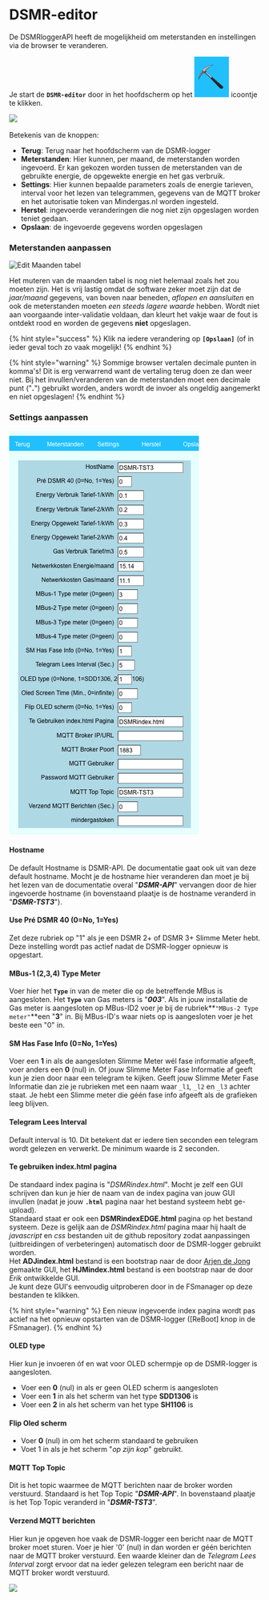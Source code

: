 # DSMR-editor

De DSMRloggerAPI heeft de mogelijkheid om meterstanden en instellingen via de browser te veranderen.

Je start de **`DSMR-editor`** door in het hoofdscherm op het ![](.gitbook/assets/settingsicoon.png) icoontje te klikken.

![](.gitbook/assets/settingseditorstart.png)

Betekenis van de knoppen:

* **Terug**: Terug naar het hoofdscherm van de DSMR-logger
* **Meterstanden**: Hier kunnen, per maand, de meterstanden worden ingevoerd. Er kan gekozen worden tussen de meterstanden van de gebruikte energie, de opgewekte energie en het gas verbruik.
* **Settings**: Hier kunnen bepaalde parameters zoals de energie tarieven, interval voor het lezen van telegrammen, gegevens van de MQTT broker en het autorisatie token van Mindergas.nl worden ingesteld.
* **Herstel**: ingevoerde veranderingen die nog niet zijn opgeslagen worden teniet gedaan.
* **Opslaan**: de ingevoerde gegevens worden opgeslagen

### Meterstanden aanpassen

![Edit Maanden tabel](.gitbook/assets/editdata.png)

Het muteren van de maanden tabel is nog niet helemaal zoals het zou moeten zijn. Het is vrij lastig omdat de software zeker moet zijn dat de _jaar/maand_ gegevens, van boven naar beneden, _aflopen en aansluiten_ en ook de meterstanden moeten _een steeds lagere waarde_ hebben. Wordt niet aan voorgaande inter-validatie voldaan, dan kleurt het vakje waar de fout is ontdekt rood en worden de gegevens **niet** opgeslagen. 

{% hint style="success" %}
Klik na iedere verandering op **`[Opslaan]`** \(of in ieder geval toch zo vaak mogelijk!
{% endhint %}

{% hint style="warning" %}
Sommige browser vertalen decimale punten in komma's! Dit is erg verwarrend want de vertaling terug doen ze dan weer niet. Bij het invullen/veranderen van de meterstanden moet een decimale punt \("**.**"\) gebruikt worden, anders wordt de invoer als ongeldig aangemerkt en niet opgeslagen!
{% endhint %}

### Settings aanpassen

![](.gitbook/assets/settings%20%281%29.png)



#### Hostname

De default Hostname is DSMR-API. De documentatie gaat ook uit van deze default hostname. Mocht je de hostname hier veranderen dan moet je bij het lezen van de documentatie overal "_**DSMR-API**_" vervangen door de hier ingevoerde hostname \(in bovenstaand plaatje is de hostname veranderd in "_**DSMR-TST3**_"\).

#### Use Pré DSMR 40 \(0=No, 1=Yes\)

Zet deze rubriek op "1" als je een DSMR 2+ of DSMR 3+ Slimme Meter hebt.  
Deze instelling wordt pas actief nadat de DSMR-logger opnieuw is opgestart.

#### MBus-1 \(2,3,4\) Type Meter

Voer hier het **`Type`** in van de meter die op de betreffende MBus is aangesloten. Het **`Type`** van Gas meters is "_**003**_". Als in jouw installatie de Gas meter is aangesloten op MBus-ID2 voer je bij de rubriek**`"MBus-2 Type meter"`**een "**3**" in. Bij MBus-ID's waar niets op is aangesloten voer je het beste een "0" in.

#### SM Has Fase Info \(0=No, 1=Yes\)

Voer een **1** in als de aangesloten Slimme Meter wél fase informatie afgeeft, voer anders een **0** \(nul\) in. Of jouw Slimme Meter Fase Informatie af geeft kun je zien door naar een telegram te kijken. Geeft jouw Slimme Meter Fase Informatie dan zie je rubrieken met een naam waar `_l1`_,_ `_l2` en `_l3` achter staat. Je hebt een Slimme meter die géén fase info afgeeft als de grafieken leeg blijven.

#### Telegram Lees Interval

Default interval is 10. Dit betekent dat er iedere tien seconden een telegram wordt gelezen en verwerkt. De minimum waarde is 2 seconden.

#### Te gebruiken index.html pagina

De standaard index pagina is "_DSMRindex.html_". Mocht je zelf een GUI schrijven dan kun je hier de naam van de index pagina van jouw GUI invullen \(nadat je jouw **`.html`** pagina naar het bestand systeem hebt ge-upload\).   
Standaard staat er ook een **DSMRindexEDGE.html** pagina op het bestand systeem. Deze is gelijk aan de _DSMRindex.html_ pagina maar hij haalt de _javascript_ en _css_ bestanden uit de github repository zodat aanpassingen \(uitbreidingen of verbeteringen\) automatisch door de DSMR-logger gebruikt worden.   
Het **ADJindex.html** bestand is een bootstrap naar de door [Arjen de Jong](https://github.com/arjendejong12/DSMRloggerGUI) gemaakte GUI, het **HJMindex.html** bestand is een bootstrap naar de door _Erik_ ontwikkelde GUI.   
Je kunt deze GUI's eenvoudig uitproberen door in de FSmanager op deze bestanden te klikken. 

{% hint style="warning" %}
Een nieuw ingevoerde index pagina wordt pas actief na het opnieuw opstarten van de DSMR-logger \(\[ReBoot\] knop in de FSmanager\).
{% endhint %}

#### OLED type

Hier kun je invoeren óf en wat voor OLED schermpje op de DSMR-logger is aangesloten.

* Voer een **0** \(nul\) in als er geen OLED scherm is aangesloten
* Voer een **1** in als het scherm van het type **SDD1306** is
* Voer een **2** in als het scherm van het type **SH1106** is

#### Flip Oled scherm

* Voer **0** \(nul\) in om het scherm standaard te gebruiken
* Voet 1 in als je het scherm "_op zijn kop_" gebruikt.

#### MQTT Top Topic

Dit is het topic waarmee de MQTT berichten naar de broker worden verstuurd. Standaard is het Top Topic "_**DSMR-API**_". In bovenstaand plaatje is het Top Topic veranderd in "_**DSMR-TST3**_".

#### Verzend MQTT berichten

Hier kun je opgeven hoe vaak de DSMR-logger een bericht naar de MQTT broker moet sturen. Voer je hier '0' \(nul\) in dan worden er géén berichten naar de MQTT broker verstuurd. Een waarde kleiner dan de _Telegram Lees Interval_ zorgt ervoor dat na ieder gelezen telegram een bericht naar de MQTT broker wordt verstuurd.

![](.gitbook/assets/dsmr_gui_maanden_kosten.png)

